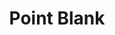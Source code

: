---
title: "Point Blank"
year: 1967
rating: 3.5
stars: "★★★½"
rewatched: false
permalink: "point-blank"
watched_on: 2024-01-01
---